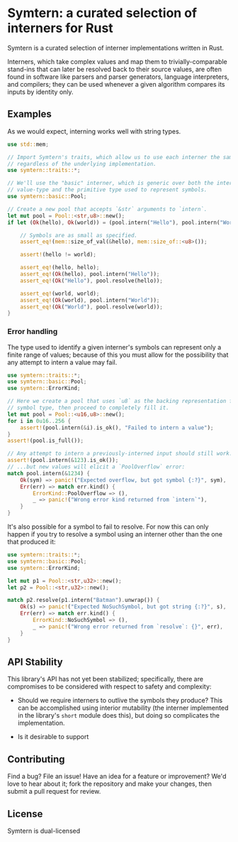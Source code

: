 # Symtern: a curated selection of interners for Rust

Symtern is a curated selection of interner implementations written in Rust.

Interners, which take complex values and map them to trivially-comparable
stand-ins that can later be resolved back to their source values, are often
found in software like parsers and parser generators, language interpreters,
and compilers; they can be used whenever a given algorithm compares its inputs
by identity only.

## Examples

As we would expect, interning works well with string types.

```rust file=examples/intro.rs strip=inner-comments
use std::mem;

// Import Symtern's traits, which allow us to use each interner the same way
// regardless of the underlying implementation.
use symtern::traits::*;

// We'll use the "basic" interner, which is generic over both the interned
// value-type and the primitive type used to represent symbols.
use symtern::basic::Pool;

// Create a new pool that accepts `&str` arguments to `intern`.
let mut pool = Pool::<str,u8>::new();
if let (Ok(hello), Ok(world)) = (pool.intern("Hello"), pool.intern("World")) {

    // Symbols are as small as specified.
    assert_eq!(mem::size_of_val(&hello), mem::size_of::<u8>());

    assert!(hello != world);

    assert_eq!(hello, hello);
    assert_eq!(Ok(hello), pool.intern("Hello"));
    assert_eq!(Ok("Hello"), pool.resolve(hello));

    assert_eq!(world, world);
    assert_eq!(Ok(world), pool.intern("World"));
    assert_eq!(Ok("World"), pool.resolve(world));
}
```

### Error handling

The type used to identify a given interner's symbols can represent only
a finite range of values; because of this you must allow for the possibility
that any attempt to intern a value may fail.

```rust file=examples/error-handling.rs id=overflow strip=inner-comments
use symtern::traits::*;
use symtern::basic::Pool;
use symtern::ErrorKind;

// Here we create a pool that uses `u8` as the backing representation for its
// symbol type, then proceed to completely fill it.
let mut pool = Pool::<u16,u8>::new();
for i in 0u16..256 {
    assert!(pool.intern(&i).is_ok(), "Failed to intern a value");
}
assert!(pool.is_full());

// Any attempt to intern a previously-interned input should still work...
assert!(pool.intern(&123).is_ok());
// ...but new values will elicit a `PoolOverflow` error:
match pool.intern(&1234) {
    Ok(sym) => panic!("Expected overflow, but got symbol {:?}", sym),
    Err(err) => match err.kind() {
        ErrorKind::PoolOverflow => (),
        _ => panic!("Wrong error kind returned from `intern`"),
    }
}
```

It's also possible for a symbol to fail to resolve.  For now this can only
happen if you try to resolve a symbol using an interner other than the one that
produced it:

```rust file=examples/error-handling.rs id=no-such-symbol strip=inner-comments
use symtern::traits::*;
use symtern::basic::Pool;
use symtern::ErrorKind;

let mut p1 = Pool::<str,u32>::new();
let p2 = Pool::<str,u32>::new();

match p2.resolve(p1.intern("Batman").unwrap()) {
    Ok(s) => panic!("Expected NoSuchSymbol, but got string {:?}", s),
    Err(err) => match err.kind() {
        ErrorKind::NoSuchSymbol => (),
        _ => panic!("Wrong error returned from `resolve`: {}", err),
    }
}
```

## API Stability

This library's API has not yet been stabilized; specifically, there are
compromises to be considered with respect to safety and complexity:

  * Should we require interners to outlive the symbols they produce?  This can
    be accomplished using interior mutability (the interner implemented in the
    library's `short` module does this), but doing so complicates
    the implementation.

  * Is it desirable to support 


## Contributing

Find a bug?  File an issue!  Have an idea for a feature or improvement?
We'd love to hear about it; fork the repository and make your changes, then
submit a pull request for review.

## License

Symtern is dual-licensed 
